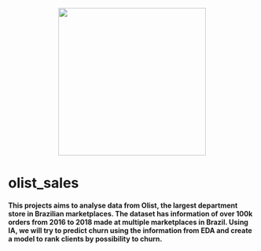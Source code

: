 <p align='center'>
<img src='https://user-images.githubusercontent.com/91806138/149023176-b0330bdd-146d-4d0d-b58e-aba7d575698c.jpg' width=300 />
</p>

# olist_sales

#### This projects aims to analyse data from Olist, the largest department store in Brazilian marketplaces. The dataset has information of over 100k orders from 2016 to 2018 made at multiple marketplaces in Brazil. Using IA, we will try to predict churn using the information from EDA and create a model to rank clients by possibility to churn. 
